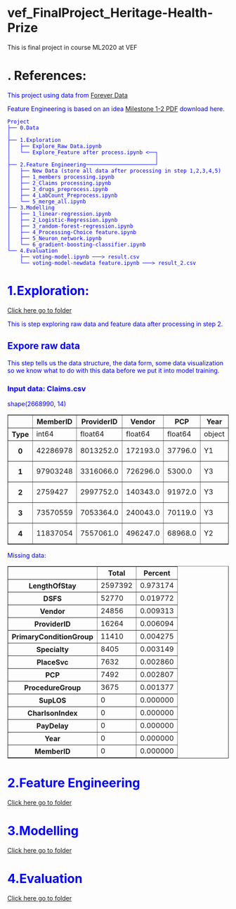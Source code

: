 # vef_FinalProject_Heritage-Health-Prize
This is final project in course ML2020 at VEF

# . References:
<font color='blue' font-family= "Times New Roman">
<p>This project using data from <a href="https://foreverdata.org/1015/index.html">Forever Data</a> 
</p>
<p>
Feature Engineering is based on an idea <a href="https://foreverdata.org/1015/content/milestone1-2.pdf">Milestone 1-2 PDF</a> download here.</p>

    Project
    ├── 0.Data
    │ 
    ├── 1.Exploration
    │   ├── Explore_Raw Data.ipynb
    │   └── Explore_Feature after process.ipynb <──┐
    │                                              │ 
    ├── 2.Feature Engineering──────────────────────┘
    │   ├── New Data (store all data after processing in step 1,2,3,4,5)
    │   ├── 1_members processing.ipynb
    │   ├── 2_Claims processing.ipynb
    │   ├── 3_drugs_preprocess.ipynb
    │   ├── 4_LabCount_Preprocess.ipynb
    │   └── 5_merge_all.ipynb
    ├── 3.Modelling
    │   ├── 1_linear-regression.ipynb
    │   ├── 2_Logistic-Regression.ipynb
    │   ├── 3_random-forest-regression.ipynb
    │   ├── 4_Processing-Choice feature.ipynb
    │   ├── 5_Neuron_network.ipynb
    │   └── 6_gradient-boosting-classifier.ipynb
    └── 4.Evaluation
        ├── voting-model.ipynb ───> result.csv
        └── voting-model-newdata feature.ipynb ───> result_2.csv


# 1.Exploration: 
<a href="https://github.com/quangson05dt1/vef_FinalProject_Heritage-Health-Prize/tree/main/1.Exploration">Click here go to folder</a>

This is step exploring raw data and feature data after processing in step 2.
## Expore raw data
This step tells us the data structure, the data form, some data visualization so we know what to do with this data before we put it into model training.

### Input data: Claims.csv 
shape(2668990, 14)

<table class="dataframe" border="1">
  <thead>
    <tr>
      <th></th>
      <th>MemberID</th>
      <th>ProviderID</th>
      <th>Vendor</th>
      <th>PCP</th>
      <th>Year</th>
      <th>Specialty</th>
      <th>PlaceSvc</th>
      <th>PayDelay</th>
      <th>LengthOfStay</th>
      <th>DSFS</th>
      <th>PrimaryConditionGroup</th>
      <th>CharlsonIndex</th>
      <th>ProcedureGroup</th>
      <th>SupLOS</th>
    </tr>
  </thead>
  <tbody>
    <tr>
      <th>Type</th>
      <td>int64</td>
      <td>float64</td>
      <td>float64</td>
      <td>float64</td>
      <td>object</td>
      <td>object</td>
      <td>object</td>
      <td>object</td>
      <td>object</td>
      <td>object</td>
      <td>object</td>
      <td>object</td>
      <td>object</td>
      <td>int64</td>
    </tr>
    <tr>
      <th>0</th>
      <td>42286978</td>
      <td>8013252.0</td>
      <td>172193.0</td>
      <td>37796.0</td>
      <td>Y1</td>
      <td>Surgery</td>
      <td>Office</td>
      <td>28</td>
      <td>NaN</td>
      <td>8- 9 months</td>
      <td>NEUMENT</td>
      <td>0</td>
      <td>MED</td>
      <td>0</td>
    </tr>
    <tr>
      <th>1</th>
      <td>97903248</td>
      <td>3316066.0</td>
      <td>726296.0</td>
      <td>5300.0</td>
      <td>Y3</td>
      <td>Internal</td>
      <td>Office</td>
      <td>50</td>
      <td>NaN</td>
      <td>7- 8 months</td>
      <td>NEUMENT</td>
      <td>1-2</td>
      <td>EM</td>
      <td>0</td>
    </tr>
    <tr>
      <th>2</th>
      <td>2759427</td>
      <td>2997752.0</td>
      <td>140343.0</td>
      <td>91972.0</td>
      <td>Y3</td>
      <td>Internal</td>
      <td>Office</td>
      <td>14</td>
      <td>NaN</td>
      <td>0- 1 month</td>
      <td>METAB3</td>
      <td>0</td>
      <td>EM</td>
      <td>0</td>
    </tr>
    <tr>
      <th>3</th>
      <td>73570559</td>
      <td>7053364.0</td>
      <td>240043.0</td>
      <td>70119.0</td>
      <td>Y3</td>
      <td>Laboratory</td>
      <td>Independent Lab</td>
      <td>24</td>
      <td>NaN</td>
      <td>5- 6 months</td>
      <td>METAB3</td>
      <td>1-2</td>
      <td>SCS</td>
      <td>0</td>
    </tr>
    <tr>
      <th>4</th>
      <td>11837054</td>
      <td>7557061.0</td>
      <td>496247.0</td>
      <td>68968.0</td>
      <td>Y2</td>
      <td>Surgery</td>
      <td>Outpatient Hospital</td>
      <td>27</td>
      <td>NaN</td>
      <td>4- 5 months</td>
      <td>FXDISLC</td>
      <td>1-2</td>
      <td>EM</td>
      <td>0</td>
    </tr>
  </tbody>
</table>

Missing data:
<table class="dataframe" border="1">
  <thead>
    <tr>
      <th></th>
      <th>Total</th>
      <th>Percent</th>
    </tr>
  </thead>
  <tbody>
    <tr>
      <th>LengthOfStay</th>
      <td>2597392</td>
      <td>0.973174</td>
    </tr>
    <tr>
      <th>DSFS</th>
      <td>52770</td>
      <td>0.019772</td>
    </tr>
    <tr>
      <th>Vendor</th>
      <td>24856</td>
      <td>0.009313</td>
    </tr>
    <tr>
      <th>ProviderID</th>
      <td>16264</td>
      <td>0.006094</td>
    </tr>
    <tr>
      <th>PrimaryConditionGroup</th>
      <td>11410</td>
      <td>0.004275</td>
    </tr>
    <tr>
      <th>Specialty</th>
      <td>8405</td>
      <td>0.003149</td>
    </tr>
    <tr>
      <th>PlaceSvc</th>
      <td>7632</td>
      <td>0.002860</td>
    </tr>
    <tr>
      <th>PCP</th>
      <td>7492</td>
      <td>0.002807</td>
    </tr>
    <tr>
      <th>ProcedureGroup</th>
      <td>3675</td>
      <td>0.001377</td>
    </tr>
    <tr>
      <th>SupLOS</th>
      <td>0</td>
      <td>0.000000</td>
    </tr>
    <tr>
      <th>CharlsonIndex</th>
      <td>0</td>
      <td>0.000000</td>
    </tr>
    <tr>
      <th>PayDelay</th>
      <td>0</td>
      <td>0.000000</td>
    </tr>
    <tr>
      <th>Year</th>
      <td>0</td>
      <td>0.000000</td>
    </tr>
    <tr>
      <th>MemberID</th>
      <td>0</td>
      <td>0.000000</td>
    </tr>
  </tbody>
</table>

# 2.Feature Engineering 
<a href="https://github.com/quangson05dt1/vef_FinalProject_Heritage-Health-Prize/tree/main/2.Feature%20Engineering">Click here go to folder</a>


# 3.Modelling 
<a href="https://github.com/quangson05dt1/vef_FinalProject_Heritage-Health-Prize/tree/main/3.Modelling">Click here go to folder</a>


# 4.Evaluation 
<a href="https://drive.google.com/drive/folders/1pwQ3H4aJ8a6yyJHZkTwtjcL4wYWQb7bn">Click here go to folder</a>
